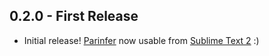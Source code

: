 ## 0.2.0 - First Release
* Initial release! [Parinfer] now usable from [Sublime Text 2] :)

[Parinfer]:https://shaunlebron.github.io/parinfer/
[Sublime Text 2]:http://www.sublimetext.com/
